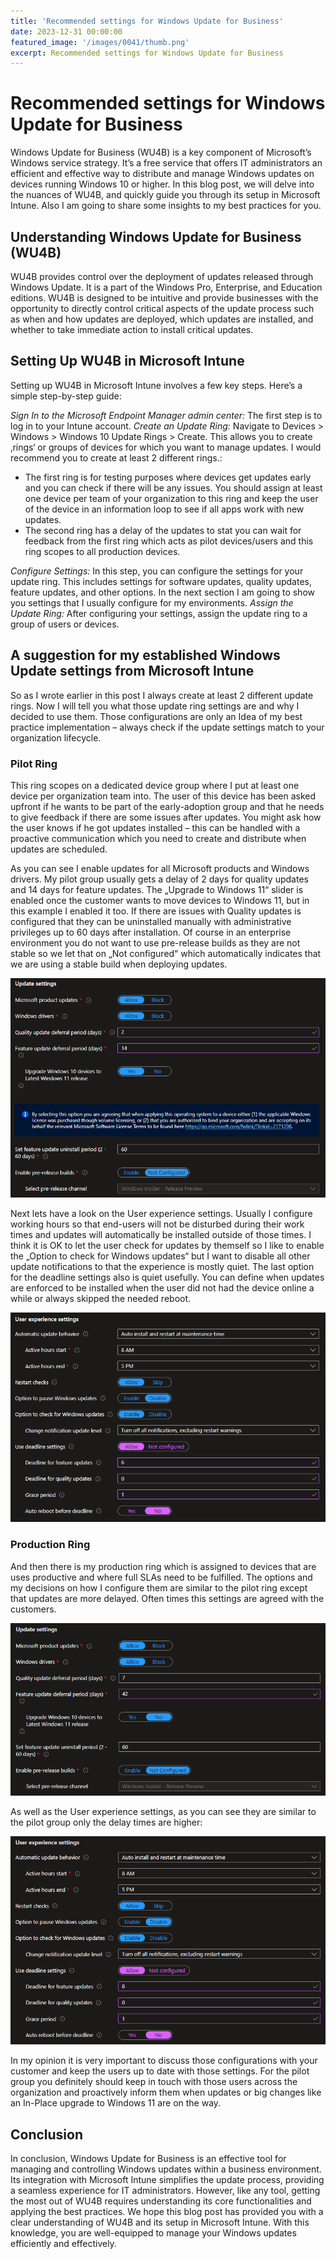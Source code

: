 ```yaml
---
title: 'Recommended settings for Windows Update for Business'
date: 2023-12-31 00:00:00
featured_image: '/images/0041/thumb.png'
excerpt: Recommended settings for Windows Update for Business
---
```


# Recommended settings for Windows Update for Business

Windows Update for Business (WU4B) is a key component of Microsoft’s Windows service strategy. It’s a free service that offers IT administrators an efficient and effective way to distribute and manage Windows updates on devices running Windows 10 or higher. In this blog post, we will delve into the nuances of WU4B, and quickly guide you through its setup in Microsoft Intune. Also I am going to share some insights to my best practices for you.

## Understanding Windows Update for Business (WU4B)
WU4B provides control over the deployment of updates released through Windows Update. It is a part of the Windows Pro, Enterprise, and Education editions. WU4B is designed to be intuitive and provide businesses with the opportunity to directly control critical aspects of the update process such as when and how updates are deployed, which updates are installed, and whether to take immediate action to install critical updates.

## Setting Up WU4B in Microsoft Intune
Setting up WU4B in Microsoft Intune involves a few key steps. Here’s a simple step-by-step guide:

_Sign In to the Microsoft Endpoint Manager admin center:_ The first step is to log in to your Intune account.
_Create an Update Ring:_ Navigate to Devices > Windows > Windows 10 Update Rings > Create. This allows you to create ‚rings‘ or groups of devices for which you want to manage updates. I would recommend you to create at least 2 different rings.:

- The first ring is for testing purposes where devices get updates early and you can check if there will be any issues. You should assign at least one device per team of your organization to this ring and keep the user of the device in an information loop to see if all apps work with new updates.
- The second ring has a delay of the updates to stat you can wait for feedback from the first ring which acts as pilot devices/users and this ring scopes to all production devices.

_Configure Settings:_ In this step, you can configure the settings for your update ring. This includes settings for software updates, quality updates, feature updates, and other options. In the next section I am going to show you settings that I usually configure for my environments.
_Assign the Update Ring:_ After configuring your settings, assign the update ring to a group of users or devices.

## A suggestion for my established Windows Update settings from Microsoft Intune
So as I wrote earlier in this post I always create at least 2 different update rings. Now I will tell you what those update ring settings are and why I decided to use them. Those configurations are only an Idea of my best practice implementation – always check if the update settings match to your organization lifecycle.

### Pilot Ring
This ring scopes on a dedicated device group where I put at least one device per organization team into. The user of this device has been asked upfront if he wants to be part of the early-adoption group and that he needs to give feedback if there are some issues after updates. You might ask how the user knows if he got updates installed – this can be handled with a proactive communication which you need to create and distribute when updates are scheduled.

As you can see I enable updates for all Microsoft products and Windows drivers. My pilot group usually gets a delay of 2 days for quality updates and 14 days for feature updates. The „Upgrade to Windows 11“ slider is enabled once the customer wants to move devices to Windows 11, but in this example I enabled it too. If there are issues with Quality updates is configured that they can be uninstalled manually with administrative privileges up to 60 days after installation. Of course in an enterprise environment you do not want to use pre-release builds as they are not stable so we let that on „Not configured“ which automatically indicates that we are using a stable build when deploying updates.

![](/images/0041/1.png)

Next lets have a look on the User experience settings. Usually I configure working hours so that end-users will not be disturbed during their work times and updates will automatically be installed outside of those times. I think it is OK to let the user check for updates by themself so I like to enable the „Option to check for Windows updates“ but I want to disable all other update notifications to that the experience is mostly quiet. The last option for the deadline settings also is quiet usefully. You can define when updates are enforced to be installed when the user did not had the device online a while or always skipped the needed reboot.

![](/images/0041/2.png)

### Production Ring
And then there is my production ring which is assigned to devices that are uses productive and where full SLAs need to be fulfilled. The options and my decisions on how I configure them are similar to the pilot ring except that updates are more delayed. Often times this settings are agreed with the customers.

![](/images/0041/3.png)

As well as the User experience settings, as you can see they are similar to the pilot group only the delay times are higher:

![](/images/0041/4.png)

In my opinion it is very important to discuss those configurations with your customer and keep the users up to date with those settings. For the pilot group you definitely should keep in touch with those users across the organization and proactively inform them when updates or big changes like an In-Place upgrade to Windows 11 are on the way.

## Conclusion
In conclusion, Windows Update for Business is an effective tool for managing and controlling Windows updates within a business environment. Its integration with Microsoft Intune simplifies the update process, providing a seamless experience for IT administrators. However, like any tool, getting the most out of WU4B requires understanding its core functionalities and applying the best practices. We hope this blog post has provided you with a clear understanding of WU4B and its setup in Microsoft Intune. With this knowledge, you are well-equipped to manage your Windows updates efficiently and effectively.